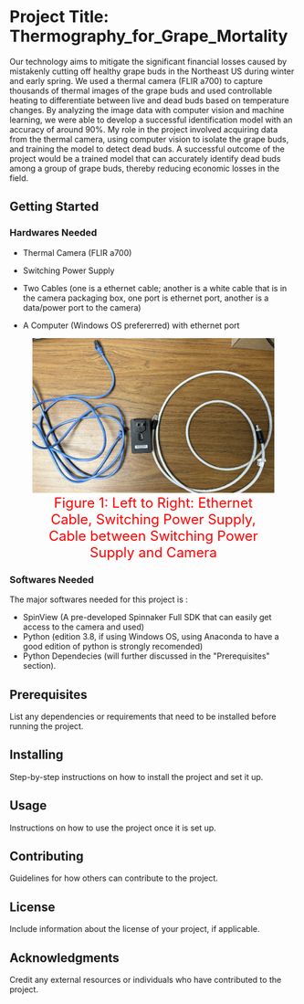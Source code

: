 # Project Title: Thermography_for_Grape_Mortality

Our technology aims to mitigate the significant financial losses caused by mistakenly cutting off healthy grape buds in the Northeast US during winter and early spring. We used a thermal camera (FLIR a700) to capture thousands of thermal images of the grape buds and used controllable heating to differentiate between live and dead buds based on temperature changes. By analyzing the image data with computer vision and machine learning, we were able to develop a successful identification model with an accuracy of around 90%. My role in the project involved acquiring data from the thermal camera, using computer vision to isolate the grape buds, and training the model to detect dead buds. A successful outcome of the project would be a trained model that can accurately identify dead buds among a group of grape buds, thereby reducing economic losses in the field.

## Getting Started

### Hardwares Needed

* Thermal Camera (FLIR a700)

* Switching Power Supply

* Two Cables (one is a ethernet cable; another is a white cable that is in the camera packaging box, one port is ethernet port, another is a data/power port to the camera)

* A Computer (Windows OS prefererred) with ethernet port

<figure style="text-align:center">
  <img src="/readme_files/two_cables_needed_and_switching_power_supply.JPG" alt="ERROR">
  <figcaption style="display:inline-block; font-size:24px; color:red">Figure 1: Left to Right: Ethernet Cable, Switching Power Supply, Cable between Switching Power Supply and Camera</figcaption>
</figure>

### Softwares Needed

The major softwares needed for this project is :

* SpinView (A pre-developed Spinnaker Full SDK that can easily get access to the camera and used)
* Python (edition 3.8, if using Windows OS, using Anaconda to have a good edition of python is strongly recomended)
* Python Dependecies (will further discussed in the "Prerequisites" section).

## Prerequisites

List any dependencies or requirements that need to be installed before running the project.

## Installing

Step-by-step instructions on how to install the project and set it up.

## Usage

Instructions on how to use the project once it is set up.

## Contributing

Guidelines for how others can contribute to the project.

## License

Include information about the license of your project, if applicable.

## Acknowledgments

Credit any external resources or individuals who have contributed to the project.

